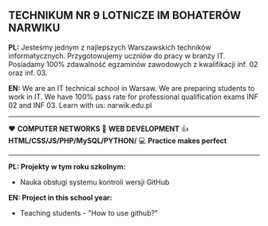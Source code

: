 ## TECHNIKUM NR 9 LOTNICZE IM BOHATERÓW NARWIKU

**PL:** Jesteśmy jednym z najlepszych Warszawskich techników informatycznych. Przygotowujemy uczniów do pracy w branży IT. Posiadamy 100% zdawalność egzaminów zawodowych z kwalifikacji 
inf. 02 oraz inf. 03. 

**EN:** We are an IT technical school in Warsaw. We are preparing students to work in IT. We have 100% pass rate for professional qualification exams INF 02 and INF 03. Learn with us: narwik.edu.pl

---

❤️ **COMPUTER NETWORKS**
👀 **WEB DEVELOPMENT**
👍 **HTML/CSS/JS/PHP/MySQL/PYTHON/**
💻 **Practice makes perfect**

---


**PL: Projekty w tym roku szkolnym:**
- Nauka obsługi systemu kontroli wersji GitHub

**EN: Project in this school year:**
- Teaching students - "How to use github?"
